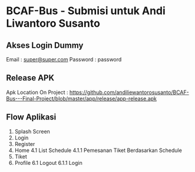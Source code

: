 # BCAF-Bus - Submisi untuk Andi Liwantoro Susanto

## Akses Login Dummy
Email : super@super.com
Password : password

## Release APK
Apk Location On Project : https://github.com/andiliewantorosusanto/BCAF-Bus---Final-Project/blob/master/app/release/app-release.apk

## Flow Aplikasi
1. Splash Screen
2. Login
3. Register
4. Home
  4.1 List Schedule
    4.1.1 Pemesanan Tiket Berdasarkan Schedule
5. Tiket
6. Profile
  6.1 Logout
    6.1.1 Login

